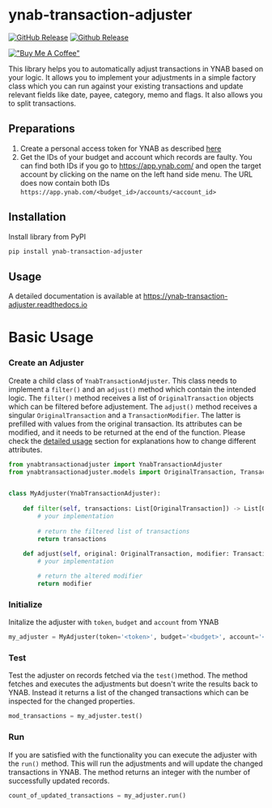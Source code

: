 # ynab-transaction-adjuster

[![GitHub Release](https://img.shields.io/github/release/dnbasta/ynab-transaction-adjuster?style=flat)]() 
[![Github Release](https://img.shields.io/maintenance/yes/2100)]()

[!["Buy Me A Coffee"](https://img.shields.io/badge/Buy_Me_A_Coffee-FFDD00?style=for-the-badge&logo=buy-me-a-coffee&logoColor=black)](https://www.buymeacoffee.com/dnbasta)

This library helps you to automatically adjust transactions in YNAB based on your logic. It allows you to implement 
your adjustments in a simple factory class which you can run against your existing transactions and update relevant 
fields like date, payee, category, memo and flags. It also allows you to split transactions.

## Preparations
1. Create a personal access token for YNAB as described [here](https://api.ynab.com/)
2. Get the IDs of your budget and account which records are faulty. You can find both IDs if you go to 
https://app.ynab.com/ and open the target account by clicking on the name on the left hand side menu. 
The URL does now contain both IDs `https://app.ynab.com/<budget_id>/accounts/<account_id>`

## Installation 
Install library from PyPI
```bash
pip install ynab-transaction-adjuster
```

## Usage
A detailed documentation is available at https://ynab-transaction-adjuster.readthedocs.io

# Basic Usage

### Create an Adjuster
Create a child class of `YnabTransactionAdjuster`.
This class needs to implement a `filter()` and an `adjust()` method which contain the intended logic. The `filter()`
method receives a list of `OriginalTransaction` objects which can be filtered before 
adjustement. The `adjust()` method receives a singular `OriginalTransaction` and a 
`TransactionModifier`. The latter is prefilled with values from the original transaction. 
Its attributes can be modified, and it needs to be returned at the end of the function. 
Please check the [detailed usage](https://ynab-transaction-adjuster.readthedocs.io/en/latest/detailed_usage/) section for explanations how to change different attributes.
```py
from ynabtransactionadjuster import YnabTransactionAdjuster
from ynabtransactionadjuster.models import OriginalTransaction, TransactionModifier


class MyAdjuster(YnabTransactionAdjuster):
    
    def filter(self, transactions: List[OriginalTransaction]) -> List[OriginalTransaction]:
        # your implementation
        
        # return the filtered list of transactions
        return transactions
        
    def adjust(self, original: OriginalTransaction, modifier: TransactionModifier) -> TransactionModifier:
        # your implementation

		# return the altered modifier
		return modifier
```

### Initialize
Initalize the adjuster with `token`, `budget` and `account` from YNAB
```py
my_adjuster = MyAdjuster(token='<token>', budget='<budget>', account='<account>')
```

### Test
Test the adjuster on records fetched via the `test()`method. The method fetches and executes the 
adjustments but doesn't write the results back to YNAB. Instead it returns a list of 
the changed transactions which can be inspected for the changed properties.

```py
mod_transactions = my_adjuster.test()
```

### Run
If you are satisfied with the functionality you can execute the adjuster with the `run()` method. This will run the 
adjustments and will update the changed transactions in YNAB. The method returns an integer with the number of 
successfully updated records.
```py
count_of_updated_transactions = my_adjuster.run()
```
